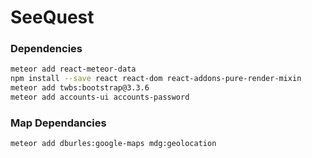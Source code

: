 # SeeQuest #

### Dependencies ###
```bash
meteor add react-meteor-data
npm install --save react react-dom react-addons-pure-render-mixin
meteor add twbs:bootstrap@3.3.6
meteor add accounts-ui accounts-password

```

### Map Dependancies ###
```bash
meteor add dburles:google-maps mdg:geolocation
```
